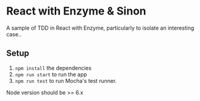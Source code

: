 # React with Enzyme & Sinon
A sample of TDD in React with Enzyme, particularly to isolate an interesting case..

## Setup

1. `npm install` the dependencies
2. `npm run start` to run the app
3. `npm run test` to run Mocha's test runner.

Node version should be >= 6.x